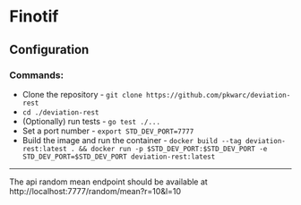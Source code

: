 
# Finotif
## Configuration

### Commands:
- Clone the repository - `git clone https://github.com/pkwarc/deviation-rest`
- `cd ./deviation-rest`
- (Optionally) run tests - `go test ./...`
- Set a port number - `export STD_DEV_PORT=7777`
- Build the image and run the container - `docker build --tag deviation-rest:latest . && docker run -p $STD_DEV_PORT:$STD_DEV_PORT -e STD_DEV_PORT=$STD_DEV_PORT deviation-rest:latest`
---
The api random mean endpoint should be available at 
http://localhost:7777/random/mean?r=10&l=10
